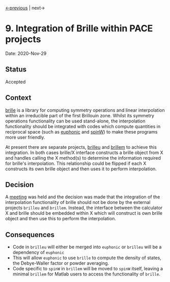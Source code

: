[<-previous](0008-pace-syntax-guiding-principles.md) | next->

# 9. Integration of Brille within PACE projects

Date: 2020-Nov-29

## Status

Accepted


## Context

[brille](https://github.com/brille/brille) is a library for computing symmetry operations
and linear interpolation within an irreducible part of the first Brillouin zone.
Whilst its symmetry operations functionality can be used stand-alone,
the interpolation functionality should be integrated with codes
which compute quantities in reciprocal space
(such as [euphonic](https://github.com/pace-neutrons/euphonic) and [spinW](https://github.com/spinw/spinw))
to make these programs more user friendly.

At present there are separate projects, [brilleu](https://github.com/brille/brilleu/)
and [brillem](https://github.com/brille/brillem/) to achieve this integration.
In both cases brille/X interface constructs a brille object from X and handles calling the X method(s) 
to determine the information required for brille's interpolation.
This relationship could be flipped if each X constructs its own brille object and
then uses it to perform interpolation.

## Decision

A [meeting](https://stfc365.sharepoint.com/:b:/r/sites/PACEProject/Shared%20Documents/Meetings/PACE-General/20201001_brilleX_Xbrille.pdf?csf=1&web=1&e=9XBRUe)
was held and the decision was made that the integration of the interpolation functionality of brille
should not be done by the external projects `brilleu` and `brillem`.
Instead, the interface between the calculator X and brille should be embedded within X which will
construct is own brille object and then use this to perform the interpolation.

## Consequences

* Code in `brilleu` will either be merged into `euphonic` or `brilleu` will be a dependency of `euphonic`
* This will allow `euphonic` to use `brille` to compute the density of states, the Debye-Waller factor or powder averaging.
* Code specific to `spinW` in `brillem` will be moved to `spinW` itself,
leaving a minimal `brillem` for Matlab users to access the functionality of `brille`.
